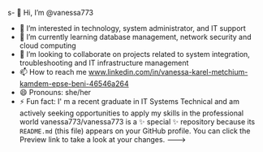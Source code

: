 s- 👋 Hi, I’m @vanessa773
- 👀 I’m interested in technology, system administrator, and IT support
- 🌱 I’m currently learning database management, network security and cloud computing
- 💞️ I’m looking to collaborate on projects related to system integration, troubleshooting and IT infrastructure management
- 📫 How to reach me www.linkedin.com/in/vanessa-karel-metchium-kamdem-epse-beni-46546a264
- 😄 Pronouns: she/her
- ⚡ Fun fact: I' m a recent graduate in IT Systems Technical and am actively seeking opportunities to apply my skills in the professional world
vanessa773/vanessa773 is a ✨ special ✨ repository because its `README.md` (this file) appears on your GitHub profile.
You can click the Preview link to take a look at your changes.
--->
